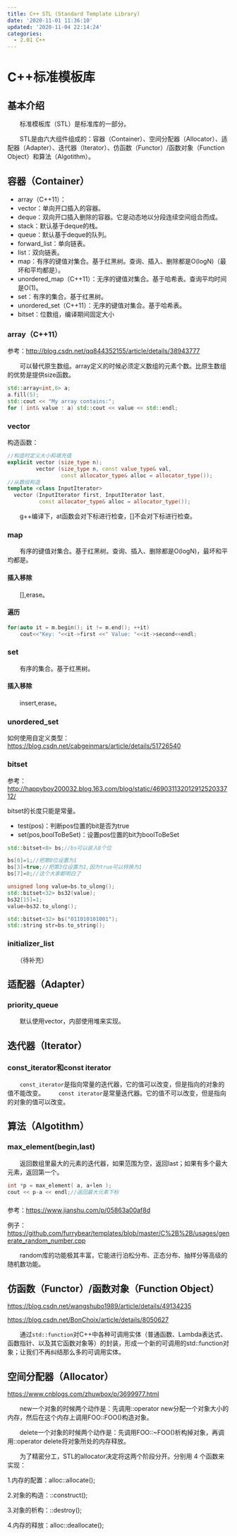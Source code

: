 ```yaml
---
title: C++ STL (Standard Template Library)
date: '2020-11-01 11:36:10'
updated: '2020-11-04 22:14:24'
categories:
  - 2.01 C++
---
```

# C++标准模板库

## 基本介绍

　　标准模板库（STL）是标准库的一部分。

　　STL是由六大组件组成的：容器（Container）、空间分配器（Allocator）、适配器（Adapter）、迭代器（Iterator）、仿函数（Functor）/函数对象（Function Object）和算法（Algotithm）。

## 容器（Container）

- array（C++11）：
- vector：单向开口插入的容器。
- deque：双向开口插入删除的容器。它是动态地以分段连续空间组合而成。
- stack：默认基于deque的栈。
- queue：默认基于deque的队列。
- forward_list：单向链表。
- list：双向链表。
- map：有序的键值对集合。基于红黑树。查询、插入、删除都是O(logN)（最坏和平均都是）。
- unordered_map（C++11）：无序的键值对集合。基于哈希表。查询平均时间是O(1)。
- set：有序的集合。基于红黑树。
- unordered_set（C++11）：无序的键值对集合。基于哈希表。
- bitset：位数组，编译期间固定大小

### array（C++11）

参考：<http://blog.csdn.net/qq844352155/article/details/38943777>

　　可以替代原生数组。array定义的时候必须定义数组的元素个数。比原生数组的优势是提供size函数。

```cpp
std::array<int,6> a;
a.fill(5);
std::cout << "My array contains:";
for ( int& value : a) std::cout << value << std::endl;
```

### vector

构造函数：

```cpp
//构造时定义大小和填充值
explicit vector (size_type n);
         vector (size_type n, const value_type& val,
                 const allocator_type& alloc = allocator_type());
//从数组构造
template <class InputIterator>
  vector (InputIterator first, InputIterator last,
          const allocator_type& alloc = allocator_type());
```
　　g++编译下，at函数会对下标进行检查，[]不会对下标进行检查。

### map

　　有序的键值对集合。基于红黑树。查询、插入、删除都是O(logN)，最坏和平均都是。

#### 插入移除

　　[],erase。

#### 遍历

```cpp
for(auto it = m.begin(); it != m.end(); ++it)
    cout<<"Key: "<<it->first <<" Value: "<<it->second<<endl;
```

### set

　　有序的集合。基于红黑树。

#### 插入移除

　　insert,erase。

### unordered_set

如何使用自定义类型：<https://blog.csdn.net/cabgeinmars/article/details/51726540>

### bitset

参考：<http://happyboy200032.blog.163.com/blog/static/46903113201291252033712/>

bitset的长度只能是常量。

- test(pos)：判断pos位置的bit是否为true
- set(pos,boolToBeSet)：设置pos位置的bit为boolToBeSet

```cpp
std::bitset<8> bs;//bs可以装入8个位

bs[0]=1;//把第0位设置为1
bs[3]=true;//把第3位设置为1,因为true可以转换为1
bs[7]=0;//这个大家都明白了

unsigned long value=bs.to_ulong();
std::bitset<32> bs32(value);
bs32[15]=1;
value=bs32.to_ulong();

std::bitset<32> bs("011010101001");
std::string str=bs.to_string();
```
### initializer_list

　　（待补充）

## 适配器（Adapter）

### priority_queue

　　默认使用vector，内部使用堆来实现。

## 迭代器（Iterator）

### const_iterator和const iterator

　　`const_iterator`是指向常量的迭代器，它的值可以改变，但是指向的对象的值不能改变。
　　`const iterator`是常量迭代器。它的值不可以改变，但是指向的对象的值可以改变。

## 算法（Algotithm）

### max_element(begin,last)

　　返回数组里最大的元素的迭代器，如果范围为空，返回last；如果有多个最大元素，返回第一个。

```cpp
int *p = max_element( a, a+len );
cout << p-a << endl;//返回最大元素下标
```

### <random>

参考：<https://www.jianshu.com/p/05863a00af8d>

例子：<https://github.com/furrybear/templates/blob/master/C%2B%2B/usages/generate_random_number.cpp>

　　random库的功能极其丰富，它能进行泊松分布、正态分布、抽样分等高级的随机数功能。

## 仿函数（Functor）/函数对象（Function Object）

<https://blog.csdn.net/wangshubo1989/article/details/49134235>

<https://blog.csdn.net/BonChoix/article/details/8050627>

　　通过`std::function`对C++中各种可调用实体（普通函数、Lambda表达式、函数指针、以及其它函数对象等）的封装，形成一个新的可调用的std::function对象；让我们不再纠结那么多的可调用实体。

## 空间分配器（Allocator）

<https://www.cnblogs.com/zhuwbox/p/3699977.html>

　　new一个对象的时候两个动作是：先调用::operator new分配一个对象大小的内存，然后在这个内存上调用FOO::FOO()构造对象。

　　delete一个对象的时候两个动作是：先调用FOO::~FOO()析构掉对象，再调用::operator delete将对象所处的内存释放。

　　为了精密分工，STL的allocator决定将这两个阶段分开。分别用 4 个函数来实现：

1.内存的配置：alloc::allocate();

2.对象的构造：::construct();

3.对象的析构：::destroy();

4.内存的释放：alloc::deallocate();


